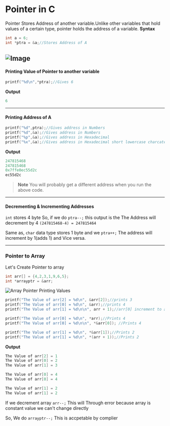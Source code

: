 # Pointer in C
Pointer Stores Address of another variable.Unlike other variables that hold values of a certain type, pointer holds the address of a variable.
**Syntax**
```C
int a = 6;
int *ptra = &a;//Stores Address of A
```
![Image](https://beginnersbook.com/wp-content/uploads/2014/01/C_Pointers.jpg)
---
#### Printing Value of Pointer to another variable
```C
printf("%d\n",*ptra);//Gives 6
```
**Output**
```C
6
```
---
#### Printing Address of A
```C
printf("%d",ptra);//Gives address in Numbers
printf("%d",&a);//Gives address in Numbers
printf("%p",&a);//Gives address in Hexadecimal
printf("%x",&a);//Gives address in Hexadecimal short lowercase charcaters
```
**Output**
```C
247815468
247815468
0x7ffe0ec55d2c
ec55d2c
```
> **Note** You will probably get a different address when you run the above code.
---
#### Decrementing & Incrementing Addresses

`int` stores 4 byte So, if we do `ptra--;` this output is the The Address will decrement by 4 `(247815468-4) = 247815464`

Same as, `char` data type stores 1 byte and we `ptra++;` The address will increment by 1(adds 1) and Vice versa.

---
### Pointer to Array
Let's Create Pointer to array
```C
int arr[] = {4,2,3,1,9,6,5};
int *arrayptr = &arr;
```
![Array Pointer](https://cdn.programiz.com/sites/tutorial2program/files/array-pointers.jpg)
Printing Values
```C
printf("The Value of arr[2] = %d\n", &arr[2]);//prints 3
printf("The Value of arr[0] = %d\n", &arr);//prints 4
printf("The Value of arr[1] = %d\n\n", arr + 1);//arr[0] increment to arr[1] 

printf("The Value of arr[0] = %d\n", *arr);//Prints 4
printf("The Value of arr[0] = %d\n\n", *&arr[0]); //Prints 4

printf("The Value of arr[1] = %d\n", *&arr[1]);//Prints 2
printf("The Value of arr[1] = %d\n", *(arr + 1));//Prints 2
```
**Output**
```C
The Value of arr[2] = 1
The Value of arr[0] = 2
The Value of arr[1] = 3

The Value of arr[0] = 4
The Value of arr[0] = 4

The Value of arr[1] = 2
The Value of arr[1] = 2
```
If we decrement array `arr--;` This will Through error because array is constant value we can't change directly

So, We do `arrayptr--;` This is accpetable by complier